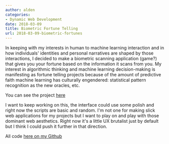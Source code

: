 ```yaml
---
author: alden
categories:
- Dynamic Web Development
date: 2018-03-09
title: Biometric Fortune Telling
url: 2018-03-09-biometric-fortunes
---
```

In keeping with my interests in human to machine learning interaction and in how individuals' identities and personal narratives are shaped by those interactions, I decided to make a biometric scanning application (game?) that gives you your fortune based on the information it scans from you. My interest in algorithmic thinking and machine learning decision-making is manifesting as fortune telling projects because of the amount of predictive faith machine learning has culturally engendered: statistical pattern recognition as the new oracles, etc.

You can see the project [here](https://arj247.itp.io/)

I want to keep working on this, the interface could use some polish and right now the scripts are basic and random. I'm not one for making slick web applications for my projects but I want to play on and play with those dominant web aesthetics. Right now it's a little UX brutalist just by default but I think I could push it further in that direction.

All code [here on my Github](https://github.com/miamiww/ServerDWD/tree/master/final_project)
